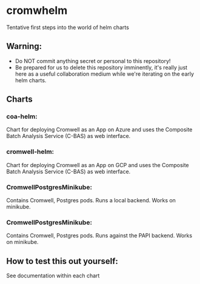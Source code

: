 # cromwhelm
Tentative first steps into the world of helm charts

## Warning:

- Do NOT commit anything secret or personal to this repository!
- Be prepared for us to delete this repository imminently, it's really just here as a useful collaboration medium 
while we're iterating on the early helm charts.

## Charts

### coa-helm:
Chart for deploying Cromwell as an App on Azure and uses the Composite Batch Analysis Service (C-BAS) as web interface.

### cromwell-helm:
Chart for deploying Cromwell as an App on GCP and uses the Composite Batch Analysis Service (C-BAS) as web interface.

### CromwellPostgresMinikube:
Contains Cromwell, Postgres pods. Runs a local backend. Works on minikube. 

### CromwellPostgresMinikube:
Contains Cromwell, Postgres pods. Runs against the PAPI backend. Works on minikube.

## How to test this out yourself:

See documentation within each chart
